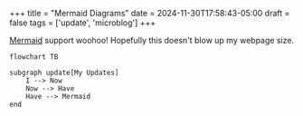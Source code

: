 +++
title = "Mermaid Diagrams"
date = 2024-11-30T17:58:43-05:00
draft = false
tags = ['update', 'microblog']
+++

[Mermaid](http://mermaid.js.org/) support woohoo! Hopefully this doesn't blow up my webpage size.

```mermaid
flowchart TB

subgraph update[My Updates]
	I --> Now
	Now --> Have
	Have --> Mermaid
end
```
